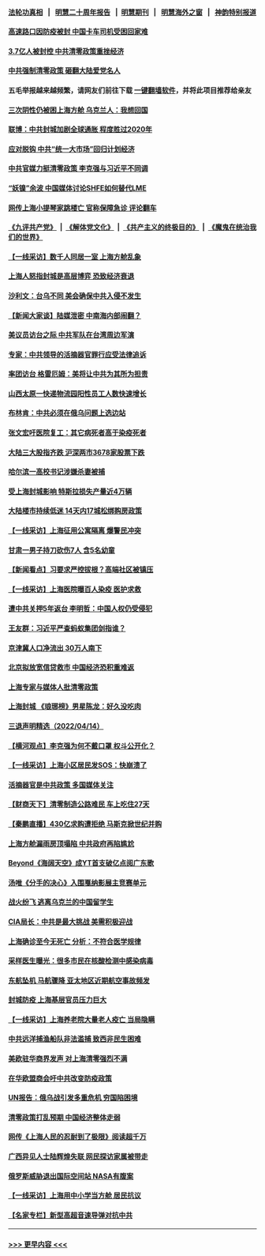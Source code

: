 #### [法轮功真相](https://github.com/gfw-breaker/truth/blob/master/README.md?t=0) &nbsp;&nbsp;|&nbsp;&nbsp; [明慧二十周年报告](https://github.com/gfw-breaker/mh-reports/blob/master/README.md?t=0) &nbsp;&nbsp;|&nbsp;&nbsp;[明慧期刊](https://github.com/gfw-breaker/mh-qikan) &nbsp;&nbsp;|&nbsp;&nbsp; [明慧海外之窗](https://github.com/gfw-breaker/mh-news/blob/master/README.md?t=0) &nbsp;&nbsp;|&nbsp;&nbsp; [神韵特别报道](https://github.com/gfw-breaker/mh-news/blob/master/shenyun.md?t=0)
#### [高速路口因防疫被封 中国卡车司机受困回家难](../pages/nsc413/n13712648.md?t=04160301) 
#### [3.7亿人被封控 中共清零政策重挫经济](../pages/nsc413/n13712444.md?t=04160301) 
#### [中共强制清零政策 砸翻大陆爱党名人](../pages/nsc413/n13712649.md?t=04160301) 
#### 五毛举报越来越频繁，请网友们前往下载 [一键翻墙软件](https://github.com/gfw-breaker/ssr-accounts)，并将此项目推荐给亲友
#### [三次阴性仍被困上海方舱 乌克兰人：我想回国](../pages/nsc413/n13712569.md?t=04160301) 
#### [联博：中共封城加剧全球通胀 程度胜过2020年](../pages/nsc413/n13712560.md?t=04160301) 
#### [应对脱钩 中共“统一大市场”回归计划经济](../pages/nsc413/n13712611.md?t=04160301) 
#### [中共官媒力挺清零政策 李克强与习近平不同调](../pages/nsc413/n13712586.md?t=04160301) 
#### [“妖镍”余波 中国媒体讨论SHFE如何替代LME](../pages/nsc413/n13712565.md?t=04160301) 
#### [网传上海小提琴家跳楼亡 官称保障急诊 评论翻车](../pages/nsc413/n13712490.md?t=04160301) 
#### [《九评共产党》](https://github.com/begood0513/9ping.md/blob/master/README.md) &nbsp;|&nbsp; [《解体党文化》](../../../../jtdwh.md/blob/master/README.md)  &nbsp;|&nbsp; [《共产主义的终极目的》](../../../../gczydzjmd.md/blob/master/README.md) &nbsp;|&nbsp; [《魔鬼在统治我们的世界》](../../../../mgztzwmdsj.md/blob/master/README.md) 
#### [【一线采访】数千人同居一室 上海方舱乱象](../pages/nsc413/n13712364.md?t=04160301) 
#### [上海人怒指封城是高层博弈 恐致经济衰退](../pages/nsc413/n13712491.md?t=04160301) 
#### [沙利文：台乌不同 美会确保中共入侵不发生](../pages/nsc413/n13712397.md?t=04160301) 
#### [【新闻大家谈】陆媒泄密 中南海内部闹翻？](../pages/nsc413/n13712284.md?t=04160301) 
#### [美议员访台之际 中共军队在台湾周边军演](../pages/nsc413/n13712380.md?t=04160301) 
#### [专家：中共领导的活摘器官罪行应受法律追诉](../pages/nsc413/n13711616.md?t=04160301) 
#### [率团访台 格雷厄姆：美将让中共为其所为担责](../pages/nsc413/n13712337.md?t=04160301) 
#### [山西太原一快递物流园阳性员工人数快速增长](../pages/nsc413/n13712182.md?t=04160301) 
#### [布林肯：中共必须在俄乌问题上选边站](../pages/nsc413/n13712338.md?t=04160301) 
#### [张文宏吁医院复工：其它病死者高于染疫死者](../pages/nsc413/n13712275.md?t=04160301) 
#### [大陆三大股指齐跌 沪深两市3678家股票下跌](../pages/nsc413/n13712256.md?t=04160301) 
#### [哈尔滨一高校书记涉嫌杀妻被捕](../pages/nsc413/n13712285.md?t=04160301) 
#### [受上海封城影响 特斯拉损失产量近4万辆](../pages/nsc413/n13712184.md?t=04160301) 
#### [大陆楼市持续低迷 14天内17城松绑购房政策](../pages/nsc413/n13712055.md?t=04160301) 
#### [【一线采访】上海征用公寓隔离 爆警民冲突](../pages/nsc413/n13712102.md?t=04160301) 
#### [甘肃一男子持刀砍伤7人 含5名幼童](../pages/nsc413/n13712229.md?t=04160301) 
#### [【新闻看点】习要求严控拔根？高端社区被镇压](../pages/nsc413/n13711686.md?t=04160301) 
#### [【一线采访】上海医院曝百人染疫 医护求救](../pages/nsc413/n13712174.md?t=04160301) 
#### [遭中共关押5年返台 李明哲：中国人权仍受侵犯](../pages/nsc413/n13712066.md?t=04160301) 
#### [王友群：习近平严查蚂蚁集团剑指谁？](../pages/nsc413/n13711918.md?t=04160301) 
#### [京津冀人口净流出 30万人南下](../pages/nsc413/n13711993.md?t=04160301) 
#### [北京拟放宽信贷救市 中国经济恐积重难返](../pages/nsc413/n13711897.md?t=04160301) 
#### [上海专家与媒体人批清零政策](../pages/nsc413/n13712012.md?t=04160301) 
#### [上海封城 《琅琊榜》男星陈龙：好久没吃肉](../pages/nsc413/n13711948.md?t=04160301) 
#### [三退声明精选（2022/04/14）](../pages/nsc413/n13712038.md?t=04160301) 
#### [【横河观点】李克强为何不戴口罩 权斗公开化？](../pages/nsc413/n13711949.md?t=04160301) 
#### [【一线采访】上海小区居民发SOS：快崩溃了](../pages/nsc413/n13711016.md?t=04160301) 
#### [活摘器官是中共政策 多国媒体关注](../pages/nsc413/n13708476.md?t=04160301) 
#### [【财商天下】清零制造公路难民 车上吃住27天](../pages/nsc413/n13711912.md?t=04160301) 
#### [【秦鹏直播】430亿求购遭拒绝 马斯克掀世纪并购](../pages/nsc413/n13711922.md?t=04160301) 
#### [上海方舱漏雨房顶塌陷 中共政府再陷尴尬](../pages/nsc413/n13711923.md?t=04160301) 
#### [Beyond《海阔天空》成YT首支破亿点阅广东歌](../pages/nsc413/n13711889.md?t=04160301) 
#### [汤唯《分手的决心》入围戛纳影展主竞赛单元](../pages/nsc413/n13711873.md?t=04160301) 
#### [战火纷飞 逃离乌克兰的中国留学生](../pages/nsc413/n13711880.md?t=04160301) 
#### [CIA局长：中共是最大挑战 美需积极迎战](../pages/nsc413/n13711862.md?t=04160301) 
#### [上海确诊至今无死亡 分析：不符合医学规律](../pages/nsc413/n13711830.md?t=04160301) 
#### [采样医生曝光：很多市民在核酸检测中感染病毒](../pages/nsc413/n13711853.md?t=04160301) 
#### [东航坠机 马航骤降 亚太地区近期航空事故频发](../pages/nsc413/n13711875.md?t=04160301) 
#### [封城防疫 上海基层官员压力巨大](../pages/nsc413/n13711866.md?t=04160301) 
#### [【一线采访】上海养老院大量老人疫亡 当局隐瞒](../pages/nsc413/n13711567.md?t=04160301) 
#### [中共远洋捕渔船队非法滥捕 致西非民生困难](../pages/nsc413/n13711837.md?t=04160301) 
#### [美欧驻华商界发声 对上海清零强烈不满](../pages/nsc413/n13711826.md?t=04160301) 
#### [在华欧盟商会吁中共改变防疫政策](../pages/nsc413/n13711827.md?t=04160301) 
#### [UN报告：俄乌战引发多重危机 穷国陷困境](../pages/nsc413/n13711588.md?t=04160301) 
#### [清零政策打乱预期 中国经济整体走弱](../pages/nsc413/n13711805.md?t=04160301) 
#### [网传《上海人民的忍耐到了极限》阅读超千万](../pages/nsc413/n13711736.md?t=04160301) 
#### [广西异见人士陆辉煌失联 网民探访家属被带走](../pages/nsc413/n13711175.md?t=04160301) 
#### [俄罗斯威胁退出国际空间站 NASA有腹案](../pages/nsc413/n13711750.md?t=04160301) 
#### [【一线采访】上海用中小学当方舱 居民抗议](../pages/nsc413/n13711641.md?t=04160301) 
#### [【名家专栏】新型高超音速导弹对抗中共](../pages/nsc413/n13711640.md?t=04160301) 

----
#### [ >>> 更早内容 <<< ](../indexes/nsc413-earlier.md)
